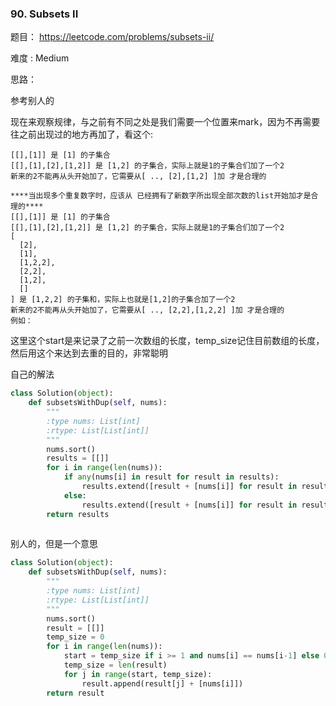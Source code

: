 ### 90. Subsets II

题目： 
<https://leetcode.com/problems/subsets-ii/>


难度 : Medium


思路：


参考别人的

现在来观察规律，与之前有不同之处是我们需要一个位置来mark，因为不再需要往之前出现过的地方再加了，看这个:


```
[[],[1]] 是 [1] 的子集合
[[],[1],[2],[1,2]] 是 [1,2] 的子集合，实际上就是1的子集合们加了一个2
新来的2不能再从头开始加了，它需要从[ .., [2],[1,2] ]加 才是合理的

****当出现多个重复数字时，应该从 已经拥有了新数字所出现全部次数的list开始加才是合理的****
[[],[1]] 是 [1] 的子集合
[[],[1],[2],[1,2]] 是 [1,2] 的子集合，实际上就是1的子集合们加了一个2
[
  [2],
  [1],
  [1,2,2],
  [2,2],
  [1,2],
  []
] 是 [1,2,2] 的子集和，实际上也就是[1,2]的子集合加了一个2
新来的2不能再从头开始加了，它需要从[ .., [2,2],[1,2,2] ]加 才是合理的
例如：
```


这里这个start是来记录了之前一次数组的长度，temp_size记住目前数组的长度，然后用这个来达到去重的目的，非常聪明

自己的解法
```python
class Solution(object):
    def subsetsWithDup(self, nums):
        """
        :type nums: List[int]
        :rtype: List[List[int]]
        """
        nums.sort()
        results = [[]]
        for i in range(len(nums)):
            if any(nums[i] in result for result in results):
                results.extend([result + [nums[i]] for result in results if result.count(nums[i]) == i - nums.index(nums[i])])
            else:
                results.extend([result + [nums[i]] for result in results])
        return results
        
```


别人的，但是一个意思
```python
class Solution(object):
    def subsetsWithDup(self, nums):
        """
        :type nums: List[int]
        :rtype: List[List[int]]
        """
        nums.sort()
        result = [[]]
        temp_size = 0
        for i in range(len(nums)):
        	start = temp_size if i >= 1 and nums[i] == nums[i-1] else 0
        	temp_size = len(result)
        	for j in range(start, temp_size):
        		result.append(result[j] + [nums[i]])
        return result
        
```

